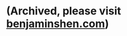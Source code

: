 # (Archived, please visit [benjaminshen.com](https://benjaminshen.com))
<!--
Hi! I'm a student at Cornell University majoring in Computer Science. I'm actively looking for freelance development projects and a summer internship.  

Please email me at [bfs45@cornell.edu](mailto:bfs45@cornell.edu).  

Github: [benjamin-shen](https://github.com/benjamin-shen/)  
LinkedIn: [benjaminfshen](https://www.linkedin.com/in/benjaminfshen/)  
Handshake: [Benjamin Shen](https://app.joinhandshake.com/users/14460423)  

### *[Resume](resume/resume.md)*
PDF version available on request.  

---

### College Projects
**Rubato (2020):** 2D Combat Puzzle Platformer built in LibGDX ([pre-releases](https://pages.github.coecis.cornell.edu/glassboxgames/rubato-releases/))  
**DBMS (2019):** OCaml Text-Based Database Management System  
**Flux (2019-2020):** Project Team Work on Flux mobile app and Flux Fitness web app 
(**[campus-density-backend](https://github.com/cornell-dti/campus-density-backend)**, 
**[flux-fitness](https://github.com/cornell-dti/flux-fitness)**, 
**[flux-fitness_historic-data](https://github.com/benjamin-shen/flux-fitness_historic-data)**, 
**[flux-functions](https://github.com/cornell-dti/flux-functions)**)  

### Independent Projects
***[dbot](projects/dbot.md):*** Python GroupMe Bot   
***[web-test](projects/web-test.md):*** Python Website for Quizzes/Tests  
***[admissions2019](projects/admissions2019.md):*** NodeJS Web App for Project Testing 
-->
